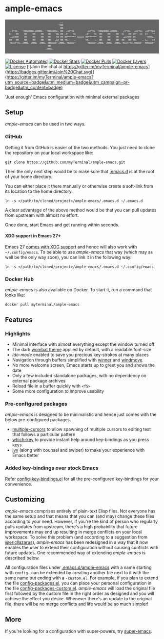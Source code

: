 # ample-emacs

![Banner](images/banner.png)

[![Docker Automated](https://img.shields.io/docker/automated/myterminal/ample-emacs.svg)](https://hub.docker.com/r/myterminal/ample-emacs)
[![Docker Stars](https://img.shields.io/docker/stars/myterminal/ample-emacs.svg)](https://hub.docker.com/r/myterminal/ample-emacs)
[![Docker Pulls](https://img.shields.io/docker/pulls/myterminal/ample-emacs.svg)](https://hub.docker.com/r/myterminal/ample-emacs)
[![Docker Layers](https://images.microbadger.com/badges/image/myterminal/ample-emacs.svg)](https://microbadger.com/images/myterminal/ample-emacs)  
[![License](https://img.shields.io/badge/LICENSE-GPL%20v3.0-blue.svg)](https://www.gnu.org/licenses/gpl.html)
[![Join the chat at https://gitter.im/myTerminal/ample-emacs](https://badges.gitter.im/Join%20Chat.svg)](https://gitter.im/myTerminal/ample-emacs?utm_source=badge&utm_medium=badge&utm_campaign=pr-badge&utm_content=badge)

'Just enough' Emacs configuration with minimal external packages

## Setup

*ample-emacs* can be used in two ways.

### GitHub

Getting it from GitHub is easier of the two methods. You just need to clone the repository on your local workspace like:

    git clone https://github.com/myTerminal/ample-emacs.git

Then the only next step would be to make sure that [.emacs.d](.emacs.d) is at the root of your home directory.

You can either place it there manually or otherwise create a soft-link from its location to the home directory.

    ln -s </path/to/cloned/project>/ample-emacs/.emacs.d ~/.emacs.d

A clear advantage of the above method would be that you can pull updates from upstream with almost no effort.

Once done, start Emacs and get running within seconds.

#### XDG support in Emacs 27+

Emacs 27 [comes with XDG support](https://git.savannah.gnu.org/cgit/emacs.git/commit/?id=4118297ae2fab4886b20d193ba511a229637aea3) and hence will also work with `~/.config/emacs`. To be able to use *ample-emacs* that way (which may as well be the only way soon), you can link it in the following way:

    ln -s </path/to/cloned/project>/ample-emacs/.emacs.d ~/.config/emacs

### Docker Hub

*ample-emacs* is also available on Docker. To start it, run a command that looks like:

    docker pull myterminal/ample-emacs

## Features

### Highlights

- Minimal interface with almost everything except the window turned off
- The dark [wombat theme](https://github.com/jasonblewis/color-theme-wombat) applied by default, with a readable font-size
- *ido-mode* enabled to save you precious key-strokes at many places
- Navigation through buffers simplified with [winner](http://emacswiki.org/emacs/WinnerMode) and [windmove](http://emacswiki.org/emacs/WindMove).
- No more welcome screen, Emacs starts up to greet you and shows the date
- Only a few included standalone packages, with no dependency on external package archives
- Reload file in a buffer quickly with `<f5>`
- Some more configuration to improve usability

### Pre-configured packages

*ample-emacs* is designed to be minimalistic and hence just comes with the below pre-configured packages.

- [multiple-cursors](https://github.com/magnars/multiple-cursors.el) to allow spawning of multiple cursors to editing text that follows a particular pattern
- [which-key](https://github.com/justbur/emacs-which-key) to provide instant help around key-bindings as you press keys
- [ivy](https://github.com/abo-abo/swiper) (along with counsel and swiper) to make your experience with Emacs better

### Added key-bindings over stock Emacs

Refer [config-key-bindings.el](.emacs.d/ample-emacs/config-key-bindings.el) for all the pre-configured key-bindings for your convenience.

## Customizing

*ample-emacs* comprises entirely of plain-text Elisp files. Not everyone has the same setup and that means that you can (and may) change these files according to your need. However, if you're the kind of person who regularly pulls updates from upstream, there's a high probability that future improvements may end up resulting in merge conflicts on your local workspace. To solve this problem (and according to a suggestion from [@ericllazarus](https://github.com/ericllazarus)), *ample-emacs* has been redesigned in a way that it now enables the user to extend their configuration without causing conflicts with future updates. One recommended way of extending *ample-emacs* is described below.

All configuration files under [.emacs.d/ample-emacs](.emacs.d/ample-emacs) with a name starting with `config-` can be extended by creating another file next to it with the same name but ending with a `-custom.el`. For example, if you plan to extend the file [config-packages.el](.emacs.d/ample-emacs/config-packages.el), you can place your personal configuration in the file [config-packages-custom.el](.emacs.d/ample-emacs/config-packages-custom.el). *ample-emacs* will load the original file first followed by the custom file in the right order as designed and you will achieve the effect you desire. Whenever there's an update to the original file, there will be no merge conflicts and life would be so much simpler!

## More

If you're looking for a configuration with super-powers, try [super-emacs](https://github.com/myTerminal/super-emacs).

